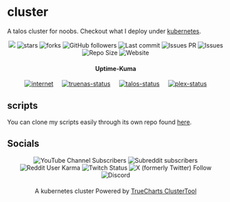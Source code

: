 # cluster

A talos cluster for noobs. Checkout what I deploy under [kubernetes](https://github.com/xstar97/cluster/tree/main/clusters/main/kubernetes).

<div align="center">
  <img src="https://visitor-badge.laobi.icu/badge?page_id=xstar97.cluster" />
  <img alt="stars" src="https://img.shields.io/github/stars/xstar97/cluster">
  <img alt="forks" src="https://img.shields.io/github/forks/xstar97/cluster">
  <img alt="GitHub followers" src="https://img.shields.io/github/followers/xstar97">
  <img alt="Last commit" src="https://img.shields.io/github/last-commit/xstar97/cluster">
  <img alt="Issues PR" src="https://img.shields.io/github/issues-pr/xstar97/cluster">
  <img alt="Issues" src="https://img.shields.io/github/issues/xstar97/cluster">
  <img alt="Repo Size" src="https://img.shields.io/github/repo-size/xstar97/cluster">
  <img alt="Website" src="https://img.shields.io/website?url=https%3A%2F%2Fdocs.xstar97thenoob.com">
</div>


<div align='center'>
  <h4>Uptime-Kuma</h4>
  <div style='display: flex; gap: 20px; justify-content: center;'>
    <div>
      <a href='https://github.com/xstar97/cluster'>
        <img src='https://status.xstar97.com/api/badge/60/status?style=for-the-badge&label=Internet' alt='internet'>
      </a>
    </div>
    <div>
      <a href='https://github.com/xstar97/cluster'>
        <img src='https://status.xstar97.com/api/badge/57/status?style=for-the-badge&label=TrueNAS%20Server%20Status' alt='truenas-status'>
      </a>
    </div>
    <div>
      <a href='https://github.com/xstar97/cluster'>
        <img src='https://status.xstar97.com/api/badge/59/status?style=for-the-badge&label=Talos%20Server%20Status' alt='talos-status'>
      </a>
    </div>
    <div>
      <a href='https://github.com/xstar97/cluster'>
        <img src='https://status.xstar97.com/api/badge/56/status?style=for-the-badge&label=Plex%20Server%20Status' alt='plex-status'>
      </a>
    </div>
  </div>
</div>

## scripts

You can clone my scripts easily through its own repo found [here](https://github.com/xstar97/cluster-scripts).

## Socials

<div align="center">
<img alt="YouTube Channel Subscribers" src="https://img.shields.io/youtube/channel/subscribers/UCEb5JthC0sSKpMKOjrViL1Q">
<img alt="Subreddit subscribers" src="https://img.shields.io/reddit/subreddit-subscribers/Xstar97TheNoob">
<img alt="Reddit User Karma" src="https://img.shields.io/reddit/user-karma/combined/xstar97thenoob">
<img alt="Twitch Status" src="https://img.shields.io/twitch/status/xstar97">
<img alt="X (formerly Twitter) Follow" src="https://img.shields.io/twitter/follow/xstar97thenoob">
<img alt="Discord" src="https://img.shields.io/discord/817955964481175574">
</div>

<div align='center' style="text-align: center; margin-top: 20px;">
  A kubernetes cluster Powered by <a href='https://github.com/truecharts/public'>TrueCharts ClusterTool</a>
</div>

